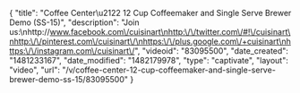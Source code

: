 {
    "title": "Coffee Center\u2122 12 Cup Coffeemaker and Single Serve Brewer Demo (SS-15)",
    "description": "Join us:\nhttp:\/\/www.facebook.com\/cuisinart\nhttp:\/\/twitter.com\/#!\/cuisinart\nhttp:\/\/pinterest.com\/cuisinart\/\nhttps:\/\/plus.google.com\/+cuisinart\nhttps:\/\/instagram.com\/cuisinart\/",
    "videoid": "83095500",
    "date_created": "1481233167",
    "date_modified": "1482179978",
    "type": "captivate",
    "layout": "video",
    "url": "\/v\/coffee-center-12-cup-coffeemaker-and-single-serve-brewer-demo-ss-15\/83095500"
}